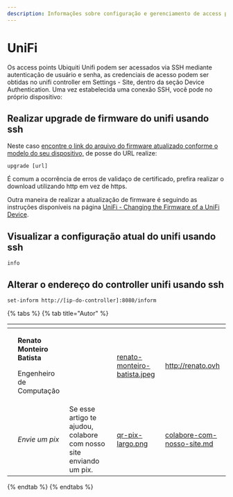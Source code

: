 ```yaml
---
description: Informações sobre configuração e gerenciamento de access points Unifi
---
```


# UniFi

Os access points Ubiquiti Unifi podem ser acessados via SSH mediante autenticação de usuário e senha, as credenciais de acesso podem ser obtidas no unifi controller em Settings - Site, dentro da seção Device Authentication. Uma vez estabelecida uma conexão SSH, você pode no próprio dispositivo:

## Realizar upgrade de firmware do unifi usando ssh

Neste caso [encontre o link do arquivo do firmware atualizado conforme o modelo do seu dispositivo,](https://www.ui.com/download/unifi/unifi-ap) de posse do URL realize:

```
upgrade [url]
```

É comum a ocorrência de erros de validaço de certificado, prefira realizar o download utilizando http em vez de https.

Outra maneira de realizar a atualização de firmware é seguindo as instruções disponíveis na página [UniFi - Changing the Firmware of a UniFi Device](https://help.ubnt.com/hc/en-us/articles/204910064-UniFi-Upgrading-firmware-image-via-SSH).

## Visualizar a configuração atual do unifi usando ssh

```
info
```

## Alterar o endereço do controller unifi usando ssh

```
set-inform http://[ip-do-controller]:8080/inform
```

{% tabs %}
{% tab title="Autor" %}
<table data-card-size="large" data-view="cards"><thead><tr><th data-type="users" data-multiple></th><th></th><th></th><th data-hidden data-card-cover data-type="files"></th><th data-hidden data-card-target data-type="content-ref"></th></tr></thead><tbody><tr><td></td><td><p><strong>Renato Monteiro Batista</strong></p><p>Engenheiro de Computação</p></td><td></td><td><a href="../../.gitbook/assets/renato-monteiro-batista.jpeg">renato-monteiro-batista.jpeg</a></td><td><a href="http://renato.ovh">http://renato.ovh</a></td></tr><tr><td></td><td><em>Envie um pix</em></td><td>Se esse artigo te ajudou, colabore com nosso site enviando um pix.</td><td><a href="../../.gitbook/assets/qr-pix-largo.png">qr-pix-largo.png</a></td><td><a href="../../colabore-com-nosso-site.md">colabore-com-nosso-site.md</a></td></tr></tbody></table>
{% endtab %}
{% endtabs %}